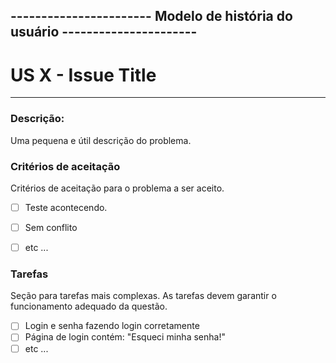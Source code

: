 ## ----------------------- Modelo de história do usuário ----------------------

# US X - Issue Title
---
### Descrição:
Uma pequena e útil descrição do problema.

### Critérios de aceitação
Critérios de aceitação para o problema a ser aceito.
- [ ] Teste acontecendo.
- [ ] Sem conflito
- [ ] etc ...


### Tarefas
Seção para tarefas mais complexas. As tarefas devem garantir o funcionamento adequado da questão.
- [ ] Login e senha fazendo login corretamente
- [ ] Página de login contém: "Esqueci minha senha!"
- [ ] etc ...